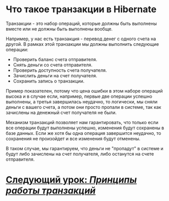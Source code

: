 # Что такое транзакции в Hibernate

Транзакции - это набор операций, которые должны быть выполнены вместе или не должны быть выполнены вообще. 

Например, у нас есть транзакция - перевод денег с одного счета на другой. В рамках этой транзакции мы должны выполнить следующие операции:
- Проверить баланс счета отправителя.
- Снять деньги со счета отправителя.
- Проверить доступность счета получателя.
- Зачислить деньги на счет получателя.
- Сохранить запись о транзакции.

Пример показателен, потому что цена ошибки в этом наборе операций высока и в случае если, например, первые две операции
успешно выполнены, а третья завершилась неудачно, то логически, мы сняли деньги с вашего счета, а потом они просто
пропали в системе, так как зачислены на денежный счет получателя не были.

Механизм транзакций позволяет нам гарантировать, что только если все операции будут выполнены успешно, изменения
будут сохранены в базе данных. Если же хотя бы одна операция завершится неудачно, то сохранения не произойдет и все
изменения будут отменены.

В таком случае, мы гарантируем, что деньги не "пропадут" в системе и будут либо зачислены на счет получателя, либо
останутся на счете отправителя.

# [**Следующий урок**: *Принципы работы транзакций*](principles.md)
